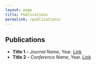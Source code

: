 ```yaml
---
layout: page
title: Publications
permalink: /publications/
---
```


## Publications

- **Title 1** – _Journal Name_, Year. [Link](#)
- **Title 2** – _Conference Name_, Year. [Link](#)

<!-- Add more as needed -->
